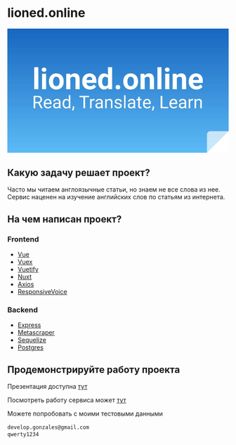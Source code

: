 # lioned.online
![lioned.online logo](./images/lioned.online.jpg "ioned.online logo")

## Какую задачу решает проект?
Часто мы читаем англоязычные статьи, но знаем не все слова из нее. Сервис наценен на изучение английских слов по статьям из интернета.

## На чем написан проект?
### Frontend
- [Vue](https://vuejs.org/)
- [Vuex](https://vuex.vuejs.org/)
- [Vuetify](https://vuetifyjs.com/en/)
- [Nuxt](https://github.com/nuxt/nuxt.js#readme)
- [Axios](https://github.com/axios/axios)
- [ResponsiveVoice](https://www.npmjs.com/package/responsivevoice)
  
### Backend
- [Express](http://expressjs.com/)
- [Metascraper](https://metascraper.js.org/#/)
- [Sequelize](https://sequelize.org/)
- [Postgres](https://github.com/brianc/node-postgres)

## Продемонстрируйте работу проекта
Презентация доступна [тут](https://docs.google.com/presentation/d/1NeWB1t-WIRasvRUNPC6VxFJFDD-Y7UbMpQ-bNz24-V0/edit?usp=sharing)
  
Посмотреть работу сервиса может [тут](http://68.183.78.177/)

Можете попробовать с моими тестовыми данными 
```
develop.gonzales@gmail.com
qwerty1234
```
